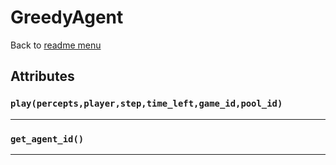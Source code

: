 # GreedyAgent
Back to [readme menu](../README.md)

## Attributes
### ```play(percepts,player,step,time_left,game_id,pool_id)```

----

### ```get_agent_id()```

----

